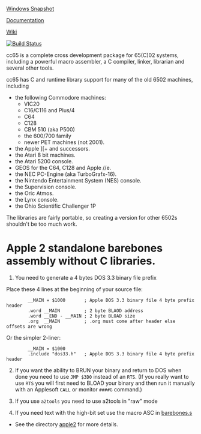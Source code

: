 [Windows Snapshot](http://sourceforge.net/projects/cc65/files/cc65-snapshot-win32.zip)

[Documentation](http://cc65.github.io/doc)

[Wiki](http://github.com/cc65/wiki/wiki)

[![Build Status](https://api.travis-ci.org/cc65/cc65.svg?branch=master)](https://travis-ci.org/cc65/cc65/builds)

cc65 is a complete cross development package for 65(C)02 systems, including
a powerful macro assembler, a C compiler, linker, librarian and several
other tools.

cc65 has C and runtime library support for many of the old 6502 machines,
including

- the following Commodore machines:
  - VIC20
  - C16/C116 and Plus/4
  - C64
  - C128
  - CBM 510 (aka P500)
  - the 600/700 family
  - newer PET machines (not 2001).
- the Apple ][+ and successors.
- the Atari 8 bit machines.
- the Atari 5200 console.
- GEOS for the C64, C128 and Apple //e.
- the NEC PC-Engine (aka TurboGrafx-16).
- the Nintendo Entertainment System (NES) console.
- the Supervision console.
- the Oric Atmos.
- the Lynx console.
- the Ohio Scientific Challenger 1P

The libraries are fairly portable, so creating a version for other 6502s
shouldn't be too much work.

# Apple 2 standalone barebones assembly without C libraries.

1. You need to generate a 4 bytes DOS 3.3 binary file prefix

 Place these 4 lines at the beginning of your source file:

            __MAIN = $1000       ; Apple DOS 3.3 binary file 4 byte prefix header
            .word __MAIN         ; 2 byte BLAOD address
            .word __END - __MAIN ; 2 byte BLOAD size
            .org  __MAIN         ; .org must come after header else offsets are wrong

 Or the simpler 2-liner:

            __MAIN = $1000
            .include "dos33.h"   ; Apple DOS 3.3 binary file 4 byte prefix header


2. If you want the ability to BRUN your binary and return to DOS when done you need to use `JMP $3D0` instead of an `RTS`. (If you really want to use `RTS` you will first need to BLOAD your binary and then run it manually with an Applesoft `CALL` or monitor `####G` command.)

3. If you use `a2tools` you need to use a2tools in "raw" mode

4. If you need text with the high-bit set use the macro ASC in [barebones.s](apple2/barebones.s)

* See the directory [apple2](apple2/) for more details.

